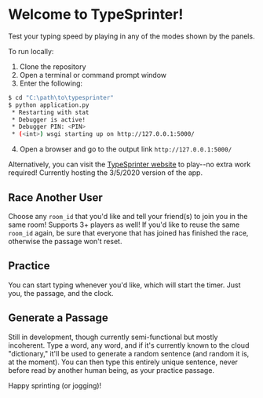 # Welcome to TypeSprinter!

Test your typing speed by playing in any of the modes shown by the panels.

To run locally:

1. Clone the repository
2. Open a terminal or command prompt window
3. Enter the following:
```sh
$ cd "C:\path\to\typesprinter"
$ python application.py
 * Restarting with stat
 * Debugger is active!
 * Debugger PIN: <PIN>
 * (<int>) wsgi starting up on http://127.0.0.1:5000/
```
4. Open a browser and go to the output link `http://127.0.0.1:5000/`

Alternatively, you can visit the [TypeSprinter website](http://typesprinter.herokuapp.com/) to play--no extra work required! Currently hosting the 3/5/2020 version of the app.

## Race Another User

Choose any `room_id` that you'd like and tell your friend(s) to join you in the same room! Supports 3+ players as well! If you'd like to reuse the same `room_id` again, be sure that everyone that has joined has finished the race, otherwise the passage won't reset.

## Practice

You can start typing whenever you'd like, which will start the timer. Just you, the passage, and the clock.

## Generate a Passage

Still in development, though currently semi-functional but mostly incoherent. Type a word, any word, and if it's currently known to the cloud "dictionary," it'll be used to generate a random sentence (and random it is, at the moment). You can then type this entirely unique sentence, never before read by another human being, as your practice passage.

Happy sprinting (or jogging)!
